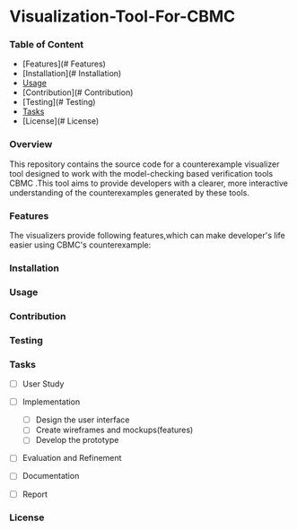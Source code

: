 # **Visualization-Tool-For-CBMC**

### Table of Content

- [Features](# Features)
- [Installation](# Installation)
- [Usage](#Usage)
- [Contribution](# Contribution)
- [Testing](# Testing)
- [Tasks](Tasks)
- [License](# License)

### Overview

This repository contains the source code for a counterexample visualizer tool designed to work with the model-checking based verification tools CBMC .This tool aims to provide developers with a clearer, more interactive understanding of the counterexamples generated by these tools.



### Features

The visualizers provide following features,which can make developer's life easier using CBMC's counterexample:





### Installation



### Usage





### Contribution





### Testing



### Tasks

- [ ] User Study
- [ ] Implementation
  - [ ] Design the user interface
  - [ ] Create wireframes and mockups(features)
  - [ ] Develop the prototype
- [ ] Evaluation and Refinement
- [ ] Documentation
- [ ] Report



### License